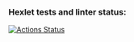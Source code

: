 ### Hexlet tests and linter status:
[![Actions Status](https://github.com/dayanholguinmarin/fullstack-javascript-project-98/actions/workflows/hexlet-check.yml/badge.svg)](https://github.com/dayanholguinmarin/fullstack-javascript-project-98/actions)
